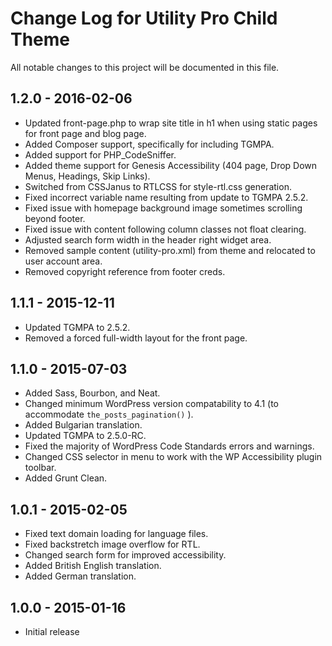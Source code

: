 # Change Log for Utility Pro Child Theme
All notable changes to this project will be documented in this file.
## 1.2.0 - 2016-02-06
- Updated front-page.php to wrap site title in h1 when using static pages for front page and blog page.
- Added Composer support, specifically for including TGMPA.
- Added support for PHP_CodeSniffer.
- Added theme support for Genesis Accessibility (404 page, Drop Down Menus, Headings, Skip Links).
- Switched from CSSJanus to RTLCSS for style-rtl.css generation.
- Fixed incorrect variable name resulting from update to TGMPA 2.5.2.
- Fixed issue with homepage background image sometimes scrolling beyond footer.
- Fixed issue with content following column classes not float clearing.
- Adjusted search form width in the header right widget area.
- Removed sample content (utility-pro.xml) from theme and relocated to user account area.
- Removed copyright reference from footer creds.

## 1.1.1 - 2015-12-11
- Updated TGMPA to 2.5.2.
- Removed a forced full-width layout for the front page.

## 1.1.0 - 2015-07-03
- Added Sass, Bourbon, and Neat.
- Changed minimum WordPress version compatability to 4.1 (to accommodate `the_posts_pagination()` ).
- Added Bulgarian translation.
- Updated TGMPA to 2.5.0-RC.
- Fixed the majority of WordPress Code Standards errors and warnings.
- Changed CSS selector in menu to work with the WP Accessibility plugin toolbar.
- Added Grunt Clean.

## 1.0.1 - 2015-02-05

- Fixed text domain loading for language files.
- Fixed backstretch image overflow for RTL.
- Changed search form for improved accessibility.
- Added British English translation.
- Added German translation.

## 1.0.0 - 2015-01-16

- Initial release
